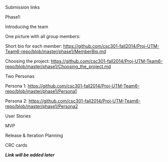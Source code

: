 Submission links


Phase1:

Introducing the team

  One picture with all group members:
  
  
  Short bio for each member: https://github.com/csc301-fall2014/Proj-UTM-Team6-repo/blob/master/phase1/MemberBio.md

Choosing the project: https://github.com/csc301-fall2014/Proj-UTM-Team6-repo/blob/master/phase1/Choosing_the_project.md

Two Personas 

  Persona 1: https://github.com/csc301-fall2014/Proj-UTM-Team6-repo/blob/master/phase1/Persona1
  
  Persona 2: https://github.com/csc301-fall2014/Proj-UTM-Team6-repo/blob/master/phase1/Persona2
  
User Stories


MVP


Release & Iteration Planning


CRC cards

***Link will be added later***

